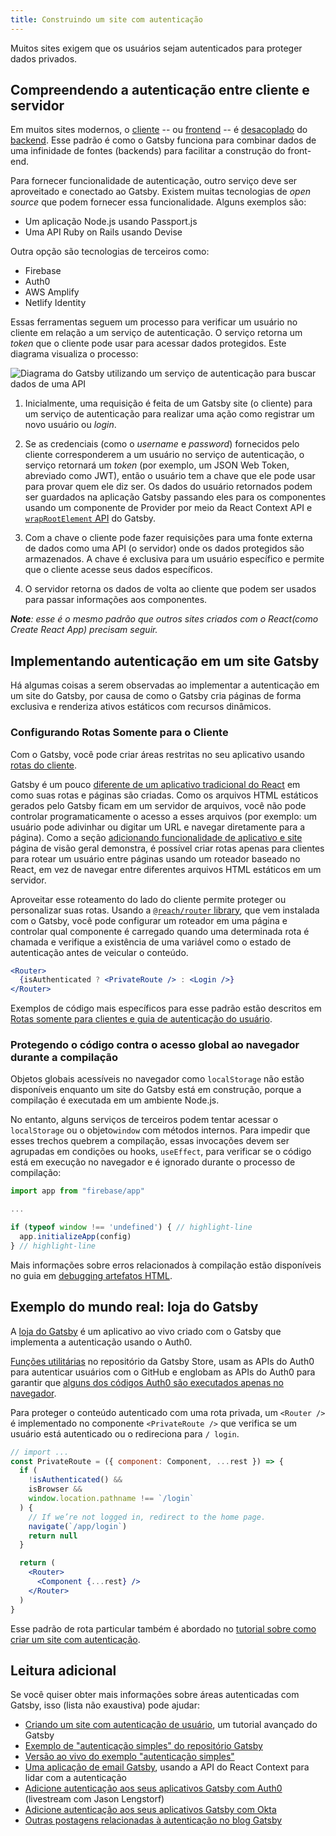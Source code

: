 ```yaml
---
title: Construindo um site com autenticação
---
```


Muitos sites exigem que os usuários sejam autenticados para proteger dados privados.

## Compreendendo a autenticação entre cliente e servidor

Em muitos sites modernos, o [cliente](/docs/glossary#client-side) -- ou [frontend](/docs/glossary#frontend) -- é [desacoplado](/docs/glossary#decoupled) do [backend](/docs/glossary#backend). Esse padrão é como o Gatsby funciona para combinar dados de uma infinidade de fontes (backends) para facilitar a construção do front-end.

Para fornecer funcionalidade de autenticação, outro serviço deve ser aproveitado e conectado ao Gatsby. Existem muitas tecnologias de _open source_ que podem fornecer essa funcionalidade. Alguns exemplos são:

- Um aplicação Node.js usando Passport.js
- Uma API Ruby on Rails usando Devise

Outra opção são tecnologias de terceiros como:

- Firebase
- Auth0
- AWS Amplify
- Netlify Identity

Essas ferramentas seguem um processo para verificar um usuário no cliente em relação a um serviço de autenticação. O serviço retorna um _token_ que o cliente pode usar para acessar dados protegidos. Este diagrama visualiza o processo:

![Diagrama do Gatsby utilizando um serviço de autenticação para buscar dados de uma API](./images/basic-auth.png)

1. Inicialmente, uma requisição é feita de um Gatsby site (o cliente) para um serviço de autenticação para realizar uma ação como registrar um novo usuário ou _login_.

2. Se as credenciais (como o _username_ e _password_) fornecidos pelo cliente corresponderem a um usuário no serviço de autenticação, o serviço retornará um _token_ (por exemplo, um JSON Web Token, abreviado como JWT), então o usuário tem a chave que ele pode usar para provar quem ele diz ser. Os dados do usuário retornados podem ser guardados na aplicação Gatsby passando eles para os componentes usando um componente de Provider por meio da React Context API e [`wrapRootElement` API](/docs/browser-apis/#wrapRootElement) do Gatsby.

3. Com a chave o cliente pode fazer requisições para uma fonte externa de dados como uma API (o servidor) onde os dados protegidos são armazenados. A chave é exclusiva para um usuário específico e permite que o cliente acesse seus dados específicos.

4. O servidor retorna os dados de volta ao cliente que podem ser usados para passar informações aos componentes.

_**Note**: esse é o mesmo padrão que outros sites criados com o React(como Create React App) precisam seguir._

## Implementando autenticação em um site Gatsby

Há algumas coisas a serem observadas ao implementar a autenticação em um site do Gatsby, por causa de como o Gatsby cria páginas de forma exclusiva e renderiza ativos estáticos com recursos dinâmicos.

### Configurando Rotas Somente para o Cliente

Com o Gatsby, você pode criar áreas restritas no seu aplicativo usando [rotas do cliente](/docs/building-apps-with-gatsby/#client-only-routes).

Gatsby é um pouco [diferente de um aplicativo tradicional do React](/docs/adding-app-and-website-functionality/#differences-between-gatsby-and-other-react-apps) em como suas rotas e páginas são criadas. Como os arquivos HTML estáticos gerados pelo Gatsby ficam em um servidor de arquivos, você não pode controlar programaticamente o acesso a esses arquivos (por exemplo: um usuário pode adivinhar ou digitar um URL e navegar diretamente para a página). Como a seção [adicionando funcionalidade de aplicativo e site](/docs/adding-app-and-website-functionality/#client-only-routes) página de visão geral demonstra, é possível criar rotas apenas para clientes para rotear um usuário entre páginas usando um roteador baseado no React, em vez de navegar entre diferentes arquivos HTML estáticos em um servidor.

Aproveitar esse roteamento do lado do cliente permite proteger ou personalizar suas rotas. Usando a [`@reach/router` library](https://reach.tech/router/), que vem instalada com o Gatsby, você pode configurar um roteador em uma página e controlar qual componente é carregado quando uma determinada rota é chamada e verifique a existência de uma variável como o estado de autenticação antes de veicular o conteúdo.

<!-- prettier-ignore -->
```jsx
<Router>
  {isAuthenticated ? <PrivateRoute /> : <Login />}
</Router>
```

Exemplos de código mais específicos para esse padrão estão descritos em [Rotas somente para clientes e guia de autenticação do usuário](/docs/client-only-routes-and-user-authentication/#implementing-client-only-routes).

### Protegendo o código contra o acesso global ao navegador durante a compilação

Objetos globais acessíveis no navegador como `localStorage` não estão disponíveis enquanto um site do Gatsby está em construção, porque a compilação é executada em um ambiente Node.js.

No entanto, alguns serviços de terceiros podem tentar acessar o `localStorage` ou o objeto`window` com métodos internos. Para impedir que esses trechos quebrem a compilação, essas invocações devem ser agrupadas em condições ou hooks, `useEffect`, para verificar se o código está em execução no navegador e é ignorado durante o processo de compilação:

```javascript
import app from "firebase/app"

...

if (typeof window !== 'undefined') { // highlight-line
  app.initializeApp(config)
} // highlight-line
```

Mais informações sobre erros relacionados à compilação estão disponíveis no guia em [debugging artefatos HTML](/docs/debugging-html-builds/).

## Exemplo do mundo real: loja do Gatsby

A [loja do Gatsby](https://github.com/gatsbyjs/store.gatsbyjs.org) é um aplicativo ao vivo criado com o Gatsby que implementa a autenticação usando o Auth0.

[Funções utilitárias](https://github.com/gatsbyjs/store.gatsbyjs.org/blob/master/src/utils/auth.js) no repositório da Gatsby Store, usam as APIs do Auth0 para autenticar usuários com o GitHub e englobam as APIs do Auth0 para garantir que [alguns dos códigos Auth0 são executados apenas no navegador](https://github.com/gatsbyjs/store.gatsbyjs.org/blob/master/src/utils/auth.js#L3).

Para proteger o conteúdo autenticado com uma rota privada, um `<Router />` é implementado no componente `<PrivateRoute />` que verifica se um usuário está autenticado ou o redireciona para `/ login`.

```jsx
// import ...
const PrivateRoute = ({ component: Component, ...rest }) => {
  if (
    !isAuthenticated() &&
    isBrowser &&
    window.location.pathname !== `/login`
  ) {
    // If we’re not logged in, redirect to the home page.
    navigate(`/app/login`)
    return null
  }

  return (
    <Router>
      <Component {...rest} />
    </Router>
  )
}
```

Esse padrão de rota particular também é abordado no [tutorial sobre como criar um site com autenticação](/tutorial/authentication-tutorial/#controller-private-routes).

## Leitura adicional

Se você quiser obter mais informações sobre áreas autenticadas com Gatsby, isso (lista não exaustiva) pode ajudar:

- [Criando um site com autenticação de usuário](/tutorial/authentication-tutorial), um tutorial avançado do Gatsby
- [Exemplo de "autenticação simples" do repositório Gatsby](https://github.com/gatsbyjs/gatsby/tree/master/examples/simple-auth)
- [Versão ao vivo do exemplo "autenticação simples"](https://simple-auth.netlify.com/)
- [Uma aplicação de email Gatsby](https://github.com/DSchau/gatsby-mail), usando a API do React Context para lidar com a autenticação
- [Adicione autenticação aos seus aplicativos Gatsby com Auth0](/blog/2019-03-21-add-auth0-to-gatsby-livestream/) (livestream com Jason Lengstorf)
- [Adicione autenticação aos seus aplicativos Gatsby com Okta](https://www.youtube.com/watch?v=7b1iKuFWVSw&t=9s)
- [Outras postagens relacionadas à autenticação no blog Gatsby](/blog/tags/authentication/)
